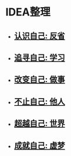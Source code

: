 # IDEA整理

- ## [认识自己: 反省](./认识自己/) 

- ## [追寻自己: 学习](./如何学习/) 

- ## [改变自己: 做事](./如何做事/) 

- ## [不止自己: 他人](./认识他人/) 

- ## [超越自己: 世界](./认识世界/) 

- ## [成就自己: 虚梦 ](./心中有梦/) 





